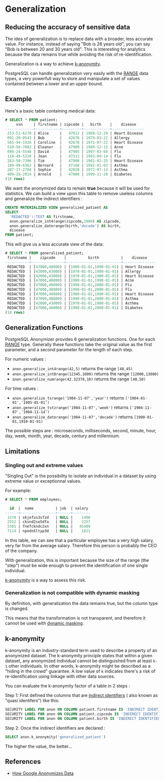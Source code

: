 Generalization
===============================================================================


Reducing the accuracy of sensitive data
--------------------------------------------------------------------------------

The idea of generalization is to replace data with a broader, less accurate
value. For instance, instead of saying "Bob is 28 years old", you can say
"Bob is between 20 and 30 years old". This is interesting for analytics because
the data remains true while avoiding the risk of re-identification.

Generalization is a way to achieve [k-anonymity].

PostgreSQL can handle generalization very easily with the [RANGE] data types,
a very powerfull way to store and manipulate a set of values contained between
a lower and an upper bound.

[k-anonymity]: #k-anonymity
[RANGE]: https://www.postgresql.org/docs/current/rangetypes.html


Example
--------------------------------------------------------------------------------

Here's a basic table containing medical data:

```sql
# SELECT * FROM patient;
     ssn     | firstname | zipcode |   birth    |    disease
-------------+-----------+---------+------------+---------------
 253-51-6170 | Alice     |   47012 | 1989-12-29 | Heart Disease
 091-20-0543 | Bob       |   42678 | 1979-03-22 | Allergy
 565-94-1926 | Caroline  |   42678 | 1971-07-22 | Heart Disease
 510-56-7882 | Eleanor   |   47909 | 1989-12-15 | Acne
 098-24-5548 | David     |   47905 | 1997-03-04 | Flu
 118-49-5228 | Jean      |   47511 | 1993-09-14 | Flu
 263-50-7396 | Tim       |   47900 | 1981-02-25 | Heart Disease
 109-99-6362 | Bernard   |   47168 | 1992-01-03 | Asthma
 287-17-2794 | Sophie    |   42020 | 1972-07-14 | Asthma
 409-28-2014 | Arnold    |   47000 | 1999-11-20 | Diabetes
(10 rows)
```

We want the anonymized data to remain **true** because it will be
used for statistics. We can build a view upon this table to remove
useless columns and generalize the indirect identifiers :

```sql
CREATE MATERIALIZED VIEW generalized_patient AS
SELECT
  'REDACTED'::TEXT AS firstname,
  anon.generalize_int4range(zipcode,1000) AS zipcode,
  anon.generalize_daterange(birth,'decade') AS birth,
  disease
FROM patient;
```

This will give us a less accurate view of the data:

```sql
# SELECT * FROM generalized_patient;
 firstname |    zipcode    |          birth          |    disease
-----------+---------------+-------------------------+---------------
 REDACTED  | [47000,48000) | [1980-01-01,1990-01-01) | Heart Disease
 REDACTED  | [42000,43000) | [1970-01-01,1980-01-01) | Allergy
 REDACTED  | [42000,43000) | [1970-01-01,1980-01-01) | Heart Disease
 REDACTED  | [47000,48000) | [1980-01-01,1990-01-01) | Acne
 REDACTED  | [47000,48000) | [1990-01-01,2000-01-01) | Flu
 REDACTED  | [47000,48000) | [1990-01-01,2000-01-01) | Flu
 REDACTED  | [47000,48000) | [1980-01-01,1990-01-01) | Heart Disease
 REDACTED  | [47000,48000) | [1990-01-01,2000-01-01) | Asthma
 REDACTED  | [42000,43000) | [1970-01-01,1980-01-01) | Asthma
 REDACTED  | [47000,48000) | [1990-01-01,2000-01-01) | Diabetes
(10 rows)
```

Generalization Functions
--------------------------------------------------------------------------------

PostgreSQL Anonymizer provides 6 generalization functions. One for each [RANGE]
type. Generally these functions take the original value as the first parameter,
and a second parameter for the length of each step.

For numeric values :

* `anon.generalize_int4range(42,5)` returns the range `[40,45)`
* `anon.generalize_int8range(12345,1000)` returns the range `[12000,13000)`
* `anon.generalize_numrange(42.32378,10)` returns the range `[40,50)`

For time values :

* `anon.generalize_tsrange('1904-11-07','year')` returns `['1904-01-01','1905-01-01')`
* `anon.generalize_tstzrange('1904-11-07','week')` returns `['1904-11-07','1904-11-14')`
* `anon.generalize_daterange('1904-11-07','decade')` returns `[1900-01-01,1910-01-01)`

The possible steps are : microseconds, milliseconds, second, minute, hour, day, week,
month, year, decade, century and millennium.



Limitations
--------------------------------------------------------------------------------

### Singling out and extreme values

"Singling Out" is the possibility to isolate an individual in a dataset by using
extreme value or exceptionnal values.

For example:

```sql
# SELECT * FROM employees;

  id  |  name          | job  | salary
------+----------------+------+--------
 1578 | xkjefus3sfzd   | NULL |    1498
 2552 | cksnd2se5dfa   | NULL |    2257
 5301 | fnefckndc2xn   | NULL |   45489
 7114 | npodn5ltyp3d   | NULL |    1821
```

In this table, we can see that a particular employee has a very high salary,
very far from the average salary. Therefore this person is probably the CEO
of the company.

With generalization, this is important because the size of the range (the "step")
must be wide enough to prevent the identification of one single individual.

[k-anonymity] is a way to assess this risk.


### Generalization is not compatible with dynamic masking

By definition, with generalization the data remains true, but the column type
is changed.

This means that the transformation is not transparent, and therefore it cannot
be used with [dynamic masking].

[dynamic masking]: dynamic_masking/

k-anonymity
--------------------------------------------------------------------------------

k-anonymity is an industry-standard term used to describe a property of an
anonymized dataset. The k-anonymity principle states that within a
given dataset, any anonymized individual cannot be distinguished from at
least `k-1` other individuals. In other words, k-anonymity might be described
as a "hiding in the crowd" guarantee. A low value of `k` indicates there's a risk
of re-identification using linkage with other data sources.

You can evaluate the k-anonymity factor of a table in 2 steps :

Step 1: First defined the columns that are [indirect identifiers] ( also known
as "quasi identifers") like this:

```sql
SECURITY LABEL FOR anon ON COLUMN patient.firstname IS 'INDIRECT IDENTIFIER';
SECURITY LABEL FOR anon ON COLUMN patient.zipcode IS 'INDIRECT IDENTIFIER';
SECURITY LABEL FOR anon ON COLUMN patient.birth IS 'INDIRECT IDENTIFIER';
```

Step 2: Once the indirect identifiers are declared :

```sql
SELECT anon.k_anonymity('generalized_patient')
```

The higher the value, the better...

[indirect identifiers]: https://labkey.med.ualberta.ca/labkey/_webdav/REDCap%20Support/@wiki/identifiers/identifiers.html?listing=html

References
--------------------------------------------------------------------------------

* [How Google Anonymizes Data](https://policies.google.com/technologies/anonymization)
